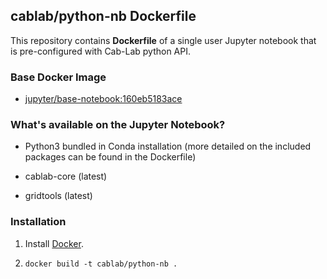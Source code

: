 ## cablab/python-nb Dockerfile


This repository contains **Dockerfile** of a single user Jupyter notebook that is pre-configured with Cab-Lab python API.


### Base Docker Image

* [jupyter/base-notebook:160eb5183ace](https://hub.docker.com/r/jupyter/base-notebook/)

### What's available on the Jupyter Notebook?

* Python3 bundled in Conda installation (more detailed on the included packages can be found in the Dockerfile)

* cablab-core (latest)

* gridtools (latest)


### Installation

1. Install [Docker](https://www.docker.com/).
 
2. `docker build -t cablab/python-nb .`
